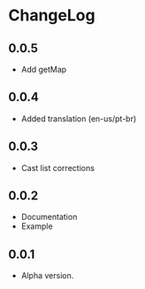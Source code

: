 # ChangeLog

## 0.0.5

- Add getMap

## 0.0.4

- Added translation (en-us/pt-br)

## 0.0.3

- Cast list corrections

## 0.0.2

- Documentation
- Example

## 0.0.1

- Alpha version.

